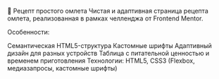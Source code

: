 🥚 Рецепт простого омлета
Чистая и адаптивная страница рецепта омлета, реализованная в рамках челленджа от Frontend Mentor.

Особенности:

Семантическая HTML5-структура
Кастомные шрифты
Адаптивный дизайн для разных устройств
Таблица с питательной ценностью и временем приготовления
Технологии:
HTML5, CSS3 (Flexbox, медиазапросы, кастомные шрифты)

